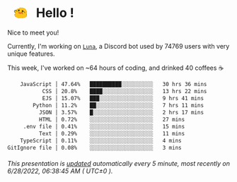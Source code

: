 <h1>   <img src="./spoinky.gif" style="vertical-align:middle;" width="30px">   Hello ! </h1>

Nice to meet you!

Currently, I'm working on <a href='https://github.com/Asgarrrr/Luna'>`Luna`</a>, a Discord bot used by 74769 users with very unique features.

This week, I've worked on ~64 hours of coding, and drinked 40 coffees ☕

```
    JavaScript │ 47.64%   ██████████░░░░░░░░░░   30 hrs 36 mins
           CSS │ 20.8%    ████░░░░░░░░░░░░░░░░   13 hrs 22 mins
           EJS │ 15.07%   ███░░░░░░░░░░░░░░░░░   9 hrs 41 mins
        Python │ 11.2%    ██░░░░░░░░░░░░░░░░░░   7 hrs 11 mins
          JSON │ 3.57%    █░░░░░░░░░░░░░░░░░░░   2 hrs 17 mins
          HTML │ 0.72%    ░░░░░░░░░░░░░░░░░░░░   27 mins
     .env file │ 0.41%    ░░░░░░░░░░░░░░░░░░░░   15 mins
          Text │ 0.29%    ░░░░░░░░░░░░░░░░░░░░   11 mins
    TypeScript │ 0.11%    ░░░░░░░░░░░░░░░░░░░░   4 mins
GitIgnore file │ 0.08%    ░░░░░░░░░░░░░░░░░░░░   3 mins
```

###### This presentation is [updated](https://github.com/Asgarrrr) automatically every 5 minute, most recently on 6/28/2022, 06:38:45 AM ( UTC±0 ).
